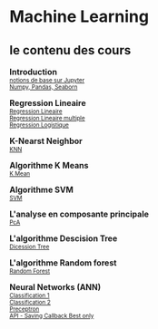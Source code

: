 #  Machine Learning
## le contenu des cours
**Introduction**  
<a href="cours/Python1.ipynb"> 
    <font size=1>notions de base sur Jupyter</font>
</a><br>
<a href="cours/Python1.ipynb"> 
    <font size=1>Numpy, Pandas, Seaborn</font>
</a><br>


**Regression Lineaire**  
<a href="cours/Regression Lineaire.ipynb"> 
    <font size=1>Regression Lineaire</font>
</a><br>
<a href="cours/Regression lineaure multiple.ipynb"> 
    <font size=1>Regression Lineaire multiple</font>
</a><br>
<a href="cours/Regression Logistique.ipynb"> 
    <font size=1>Regression Logistique</font>
</a><br>


**K-Nearst Neighbor**  
<a href="cours/KNN.ipynb"> 
    <font size=1>KNN</font>
</a><br>

**Algorithme K Means**  
<a href="cours/K_MeanV.ipynb"> 
    <font size=1>K Mean</font>
</a><br>

**Algorithme SVM**  
<a href="cours/SVM.ipynb"> 
    <font size=1>SVM</font>
</a><br>

**L'analyse en composante principale**  
<a href="cours/Principal component Analaysis - PSA.ipynb"> 
    <font size=1>PcA</font>
</a><br>

**L'algorithme Descision Tree**  
<a href="cours/Dicession Tree.ipynb"> 
    <font size=1>Dicession Tree</font>
</a><br>

**L'algorithme Random forest**  
<a href="cours/Random Forest.ipynb"> 
    <font size=1>Random Forest</font>
</a><br>

**Neural Networks (ANN)**<br>
<a href="cours/ANN- Part 1 Qannaf.ipynb"> 
    <font size=1>Classification 1</font>
</a><br>
<a href="cours/ANN - Part 2 - Qannaf.ipynb"> 
    <font size=1>Classification 2</font>
</a><br>
<a href="cours/Preceptron_Qannaf.ipynb"> 
    <font size=1>Preceptron</font>
</a><br>
<a href="cours/API - Saving - Callback - Best  only.ipynb"> 
    <font size=1>API - Saving Callback Best  only</font>
</a><br>







